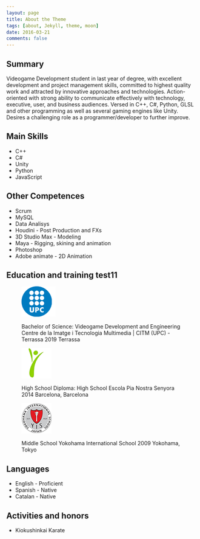 ```yaml
---
layout: page
title: About the Theme
tags: [about, Jekyll, theme, moon]
date: 2016-03-21
comments: false
---
```


## Summary
Videogame Development student in last year of degree, with excellent development and project management skills, committed to highest quality work and attracted by innovative approaches and technologies. Action-oriented with strong ability to communicate effectively with technology, executive, user, and business audiences.
Versed in C++, C#, Python, GLSL and other programming as well as several gaming engines like Unity. Desires a challenging role as a programmer/developer to further improve.

## Main Skills
* C++
* C#
* Unity
* Python
* JavaScript

## Other Competences
* Scrum
* MySQL
* Data Analisys
* Houdini - Post Production and FXs
* 3D Studio Max - Modeling
* Maya - Rigging, skining and animation
* Photoshop
* Adobe animate - 2D Animation

## Education and training test11

<figure>
    <img src="../assets/img/UPC.png"></img>
    <p>
    Bachelor of Science: Videogame Development and Engineering
    Centre de la Imatge i Tecnologia Multimedia | CITM (UPC) - Terrassa 2019
    Terrassa
    </p>   
</figure>

<figure>
	<a href="../assets/img/PIA.png"><img src="../assets/img/PIA.png"></a>
    <p>
    High School Diploma: High School
    Escola Pia Nostra Senyora 2014
    Barcelona, Barcelona
    </p>
</figure>

<figure>
	<a href="../assets/img/YIS.png"><img src="../assets/img/YIS.png"></a>
    <p>
    Middle School
    Yokohama International School 2009
    Yokohama, Tokyo
    </p>
</figure>


## Languages
* English - Proficient
* Spanish - Native
* Catalan - Native

## Activities and honors
* Kiokushinkai Karate
